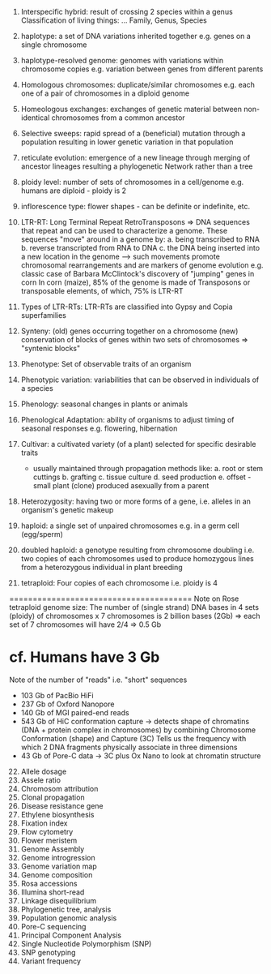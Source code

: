 1. Interspecific hybrid:
    result of crossing 2 species within a genus
    Classification of living things: ... Family, Genus, Species

2. haplotype:
    a set of DNA variations inherited together
    e.g. genes on a single chromosome

3. haplotype-resolved genome:
    genomes with variations within chromosome copies
    e.g. variation between genes from different parents

4. Homologous chromosomes:
    duplicate/similar chromosomes
    e.g. each one of a pair of chromosomes in a diploid genome

5. Homeologous exchanges:
    exchanges of genetic material between non-identical chromosomes from a common ancestor

6. Selective sweeps:
    rapid spread of a (beneficial) mutation through a population resulting in lower genetic variation in that population

7. reticulate evolution:
    emergence of a new lineage through merging of ancestor lineages resulting a phylogenetic Network rather than a tree

8. ploidy level:
    number of sets of chromosomes in a cell/genome
    e.g. humans are diploid - ploidy is 2

9. inflorescence type:
    flower shapes - can be definite or indefinite, etc.

10. LTR-RT:
    Long Terminal Repeat RetroTransposons
    => DNA sequences that repeat and can be used to characterize a genome.
       These sequences "move" around in a genome by:
       a. being transcribed to RNA
       b. reverse transcripted from RNA to DNA
       c. the DNA being inserted into a new location in the genome
       --> such movements promote chromosomal rearrangements
           and are markers of genome evolution
    e.g. classic case of Barbara McClintock's discovery of "jumping" genes in corn
         In corn (maize), 85% of the genome is made of Transposons or transposable elements, of which, 75% is LTR-RT

11. Types of LTR-RTs:
    LTR-RTs are classified into Gypsy and Copia superfamilies
    

12. Synteny:
    (old) genes occurring together on a chromosome
    (new) conservation of blocks of genes within two sets of chromosomes => "syntenic blocks"

13. Phenotype:
    Set of observable traits of an organism

14. Phenotypic variation:
    variabilities that can be observed in individuals of a species

15. Phenology:
    seasonal changes in plants or animals

16. Phenological Adaptation:
    ability of organisms to adjust timing of seasonal responses
    e.g. flowering, hibernation

17. Cultivar: 
    a cultivated variety (of a plant) selected for specific desirable traits
    - usually maintained through propagation methods like:
      a. root or stem cuttings
      b. grafting
      c. tissue culture
      d. seed production
      e. offset - small plant (clone) produced asexually from a parent

18. Heterozygosity:
    having two or more forms of a gene, i.e. alleles
    in an organism's genetic makeup

19. haploid:
    a single set of unpaired chromosomes
    e.g. in a germ cell (egg/sperm)
    
20. doubled haploid:
    a genotype resulting from chromosome doubling
    i.e. two copies of each chromosomes used to produce homozygous lines from a heterozygous individual in plant breeding
    
21. tetraploid:
    Four copies of each chromosome
    i.e. ploidy is 4
    
=======================================
Note on Rose tetraploid genome size:
   The number of (single strand) DNA bases in 4 sets (ploidy) of chromosomes x 7 chromosomes is 2 billion bases (2Gb)
   => each set of 7 chromosomes will have 2/4 => 0.5 Gb

cf. Humans have 3 Gb
=======================================

Note of the number of "reads" i.e. "short" sequences
- 103 Gb of PacBio HiFi
- 237 Gb of Oxford Nanopore
- 140 Gb of MGI paired-end reads
- 543 Gb of HiC conformation capture -> detects shape of chromatins (DNA + protein complex in chromosomes) by combining
                                  Chromosome Conformation (shape) and Capture (3C)
                                  Tells us the frequency with which 2 DNA fragments physically associate in three dimensions
-  43 Gb of Pore-C data -> 3C plus Ox Nano to look at chromatin structure



22. Allele dosage
23. Assele ratio
24. Chromosom attribution
25. Clonal propagation
26. Disease resistance gene
27. Ethylene biosynthesis
28. Fixation index
29. Flow cytometry
30. Flower meristem
31. Genome Assembly
32. Genome introgression
33. Genome variation map
34. Genome composition
35. Rosa accessions
36. Illumina short-read
37. Linkage disequilibrium
38. Phylogenetic tree, analysis
39. Population genomic analysis
40. Pore-C sequencing
41. Principal Component Analysis
42. Single Nucleotide Polymorphism (SNP)
43. SNP genotyping
44. Variant frequency
